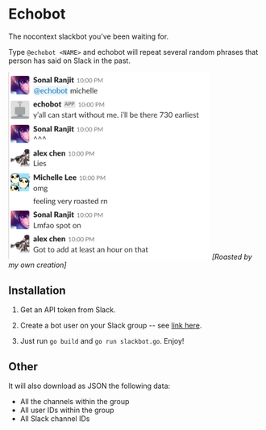 # Echobot

The nocontext slackbot you've been waiting for.

Type `@echobot <NAME>` and echobot will repeat several random phrases that person has said on Slack in the past.

<img src="example.png" width="400px">
<i>[Roasted by my own creation]</i>

## Installation

1. Get an API token from Slack.

2. Create a bot user on your Slack group -- see [link here](https://api.slack.com/bot-users).

3. Just run `go build` and `go run slackbot.go`. Enjoy!

## Other

It will also download as JSON the following data:

- All the channels within the group
- All user IDs within the group
- All Slack channel IDs
